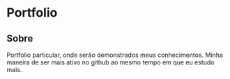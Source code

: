 # Portfolio
## Sobre
Portfolio particular, onde serão demonstrados meus conhecimentos.
Minha maneira de ser mais ativo no github ao mesmo tempo em que eu estudo mais.
